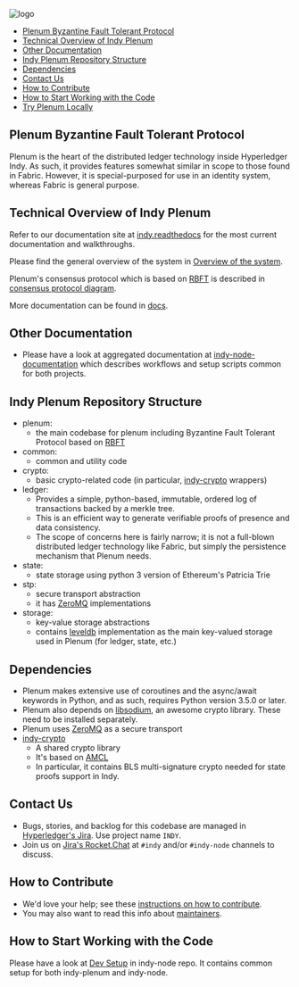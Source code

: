 ![logo](indy-logo.png)

* [Plenum Byzantine Fault Tolerant Protocol](#plenum-byzantine-fault-tolerant-protocol)
* [Technical Overview of Indy Plenum](#technical-overview-of-indy-plenum)
* [Other Documentation](#other-documentation)
* [Indy Plenum Repository Structure](#indy-plenum-repository-structure)
* [Dependencies](#dependencies)
* [Contact Us](#contact-us)
* [How to Contribute](#how-to-contribute)
* [How to Start Working with the Code](#how-to-start-working-with-the-code)
* [Try Plenum Locally](#try-plenum-locally)

## Plenum Byzantine Fault Tolerant Protocol    

Plenum is the heart of the distributed ledger technology inside Hyperledger
Indy. As such, it provides features somewhat similar in scope to those
found in Fabric. However, it is special-purposed for use in an identity
system, whereas Fabric is general purpose.

## Technical Overview of Indy Plenum

Refer to our documentation site at [indy.readthedocs](https://indy.readthedocs.io/projects/plenum/en/latest/index.html) for the most current documentation and walkthroughs. 

Please find the general overview of the system in [Overview of the system](docs/source/main.md).

Plenum's consensus protocol which is based on [RBFT](https://pakupaku.me/plaublin/rbft/5000a297.pdf) is described in [consensus protocol diagram](docs/source/diagrams/consensus-protocol.png).

More documentation can be found in [docs](docs).

## Other Documentation

- Please have a look at aggregated documentation at [indy-node-documentation](https://github.com/hyperledger/indy-node/blob/master/README.md) which describes workflows and setup scripts common for both projects. 


## Indy Plenum Repository Structure

- plenum:
    - the main codebase for plenum including Byzantine Fault Tolerant Protocol based on [RBFT](https://pakupaku.me/plaublin/rbft/5000a297.pdf)
- common:
    - common and utility code
- crypto:
    - basic crypto-related code (in particular, [indy-crypto](https://github.com/hyperledger/indy-crypto) wrappers) 
- ledger:
    - Provides a simple, python-based, immutable, ordered log of transactions 
backed by a merkle tree.
    - This is an efficient way to generate verifiable proofs of presence
and data consistency.
    - The scope of concerns here is fairly narrow; it is not a full-blown
distributed ledger technology like Fabric, but simply the persistence
mechanism that Plenum needs.
- state:
    - state storage using python 3 version of Ethereum's Patricia Trie
- stp:
    - secure transport abstraction
    - it has [ZeroMQ](http://zeromq.org/) implementations
- storage:
    - key-value storage abstractions
    - contains [leveldb](http://leveldb.org/) implementation as the main key-valued storage used in Plenum (for ledger, state, etc.)

## Dependencies

- Plenum makes extensive use of coroutines and the async/await keywords in
Python, and as such, requires Python version 3.5.0 or later. 
- Plenum also depends on [libsodium](https://download.libsodium.org/doc/), an awesome crypto library. These need to be installed
separately. 
- Plenum uses [ZeroMQ](http://zeromq.org/) as a secure transport
- [indy-crypto](https://github.com/hyperledger/indy-crypto)
    - A shared crypto library 
    - It's based on [AMCL](https://github.com/milagro-crypto/amcl)
    - In particular, it contains BLS multi-signature crypto needed for state proofs support in Indy.


## Contact Us

- Bugs, stories, and backlog for this codebase are managed in [Hyperledger's Jira](https://jira.hyperledger.org).
Use project name `INDY`.
- Join us on [Jira's Rocket.Chat](https://chat.hyperledger.org/channel/indy) at `#indy` and/or `#indy-node` channels to discuss.

## How to Contribute

- We'd love your help; see these [instructions on how to contribute](https://wiki.hyperledger.org/display/indy/How+to+Contribute).
- You may also want to read this info about [maintainers](https://github.com/hyperledger/indy-node/blob/stable/MAINTAINERS.md).


## How to Start Working with the Code

Please have a look at [Dev Setup](https://github.com/hyperledger/indy-node/blob/master/docs/setup-dev.md) in indy-node repo.
It contains common setup for both indy-plenum and indy-node.



